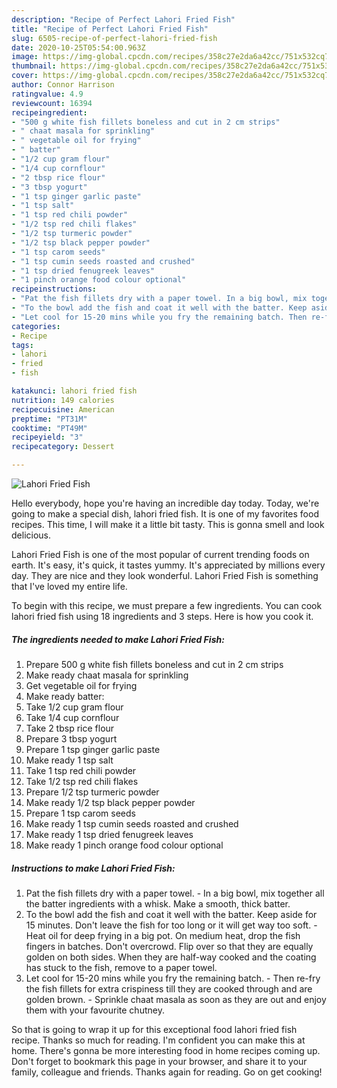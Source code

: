 ```yaml
---
description: "Recipe of Perfect Lahori Fried Fish"
title: "Recipe of Perfect Lahori Fried Fish"
slug: 6505-recipe-of-perfect-lahori-fried-fish
date: 2020-10-25T05:54:00.963Z
image: https://img-global.cpcdn.com/recipes/358c27e2da6a42cc/751x532cq70/lahori-fried-fish-recipe-main-photo.jpg
thumbnail: https://img-global.cpcdn.com/recipes/358c27e2da6a42cc/751x532cq70/lahori-fried-fish-recipe-main-photo.jpg
cover: https://img-global.cpcdn.com/recipes/358c27e2da6a42cc/751x532cq70/lahori-fried-fish-recipe-main-photo.jpg
author: Connor Harrison
ratingvalue: 4.9
reviewcount: 16394
recipeingredient:
- "500 g white fish fillets boneless and cut in 2 cm strips"
- " chaat masala for sprinkling"
- " vegetable oil for frying"
- " batter"
- "1/2 cup gram flour"
- "1/4 cup cornflour"
- "2 tbsp rice flour"
- "3 tbsp yogurt"
- "1 tsp ginger garlic paste"
- "1 tsp salt"
- "1 tsp red chili powder"
- "1/2 tsp red chili flakes"
- "1/2 tsp turmeric powder"
- "1/2 tsp black pepper powder"
- "1 tsp carom seeds"
- "1 tsp cumin seeds roasted and crushed"
- "1 tsp dried fenugreek leaves"
- "1 pinch orange food colour optional"
recipeinstructions:
- "Pat the fish fillets dry with a paper towel. In a big bowl, mix together all the batter ingredients with a whisk. Make a smooth, thick batter."
- "To the bowl add the fish and coat it well with the batter. Keep aside for 15 minutes. Don&#39;t leave the fish for too long or it will get way too soft. Heat oil for deep frying in a big pot. On medium heat, drop the fish fingers in batches. Don&#39;t overcrowd. Flip over so that they are equally golden on both sides. When they are half-way cooked and the coating has stuck to the fish, remove to a paper towel."
- "Let cool for 15-20 mins while you fry the remaining batch. Then re-fry the fish fillets for extra crispiness till they are cooked through and are golden brown. Sprinkle chaat masala as soon as they are out and enjoy them with your favourite chutney."
categories:
- Recipe
tags:
- lahori
- fried
- fish

katakunci: lahori fried fish 
nutrition: 149 calories
recipecuisine: American
preptime: "PT31M"
cooktime: "PT49M"
recipeyield: "3"
recipecategory: Dessert

---
```



![Lahori Fried Fish](https://img-global.cpcdn.com/recipes/358c27e2da6a42cc/751x532cq70/lahori-fried-fish-recipe-main-photo.jpg)

Hello everybody, hope you're having an incredible day today. Today, we're going to make a special dish, lahori fried fish. It is one of my favorites food recipes. This time, I will make it a little bit tasty. This is gonna smell and look delicious.



Lahori Fried Fish is one of the most popular of current trending foods on earth. It's easy, it's quick, it tastes yummy. It's appreciated by millions every day. They are nice and they look wonderful. Lahori Fried Fish is something that I've loved my entire life.


To begin with this recipe, we must prepare a few ingredients. You can cook lahori fried fish using 18 ingredients and 3 steps. Here is how you cook it.

<!--inarticleads1-->

##### The ingredients needed to make Lahori Fried Fish:

1. Prepare 500 g white fish fillets boneless and cut in 2 cm strips
1. Make ready  chaat masala for sprinkling
1. Get  vegetable oil for frying
1. Make ready  batter:
1. Take 1/2 cup gram flour
1. Take 1/4 cup cornflour
1. Take 2 tbsp rice flour
1. Prepare 3 tbsp yogurt
1. Prepare 1 tsp ginger garlic paste
1. Make ready 1 tsp salt
1. Take 1 tsp red chili powder
1. Take 1/2 tsp red chili flakes
1. Prepare 1/2 tsp turmeric powder
1. Make ready 1/2 tsp black pepper powder
1. Prepare 1 tsp carom seeds
1. Make ready 1 tsp cumin seeds roasted and crushed
1. Make ready 1 tsp dried fenugreek leaves
1. Make ready 1 pinch orange food colour optional




<!--inarticleads2-->

##### Instructions to make Lahori Fried Fish:

1. Pat the fish fillets dry with a paper towel. - In a big bowl, mix together all the batter ingredients with a whisk. Make a smooth, thick batter.
1. To the bowl add the fish and coat it well with the batter. Keep aside for 15 minutes. Don&#39;t leave the fish for too long or it will get way too soft. - Heat oil for deep frying in a big pot. On medium heat, drop the fish fingers in batches. Don&#39;t overcrowd. Flip over so that they are equally golden on both sides. When they are half-way cooked and the coating has stuck to the fish, remove to a paper towel.
1. Let cool for 15-20 mins while you fry the remaining batch. - Then re-fry the fish fillets for extra crispiness till they are cooked through and are golden brown. - Sprinkle chaat masala as soon as they are out and enjoy them with your favourite chutney.




So that is going to wrap it up for this exceptional food lahori fried fish recipe. Thanks so much for reading. I'm confident you can make this at home. There's gonna be more interesting food in home recipes coming up. Don't forget to bookmark this page in your browser, and share it to your family, colleague and friends. Thanks again for reading. Go on get cooking!
